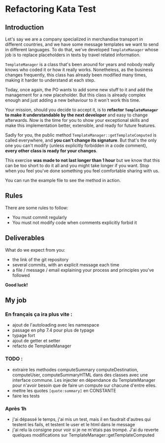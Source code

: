 # Refactoring Kata Test

## Introduction

Let's say we are a company specialized in merchandise transport in different countries, and we have some message templates we want to send
in different languages. To do that, we've developed `TemplateManager` whose job is to replace
placeholders in texts by travel related information.

`TemplateManager` is a class that's been around for years and nobody really knows who coded
it or how it really works. Nonetheless, as the business changes frequently, this class has
already been modified many times, making it harder to understand at each step.

Today, once again, the PO wants to add some new stuff to it and add the management for a new
placeholder. But this class is already complex enough and just adding a new behaviour to it
won't work this time.

Your mission, should you decide to accept it, is to **refactor `TemplateManager` to make it
understandable by the next developer** and easy to change afterwards. Now is the time for you to
show your exceptional skills and make this implementation better, extensible, and ready for future
features.

Sadly for you, the public method `TemplateManager::getTemplateComputed` is called everywhere, 
and **you can't change its signature**. But that's the only one you can't modify (unless explicitly
forbidden in a code comment), **every other class is ready for your changes**.

This exercise **was made to not last longer than 1 hour** but we know that this can be too short to do it all and
you might take longer if you want. Stop when you feel you've done something you feel comfortable sharing with us.

You can run the example file to see the method in action.

## Rules
There are some rules to follow:
 - You must commit regularly
 - You must not modify code when comments explicitly forbid it

## Deliverables
What do we expect from you:
 - the link of the git repository
 - several commits, with an explicit message each time
 - a file / message / email explaining your process and principles you've followed

**Good luck!**

## My job

### En français ça ira plus vite :

- ajout de l'autoloading avec les namespace
- passage en php 7.4 pour plus de typage
- typage fort 
- ajout de getter et setter
- refacto de TemplateManager

### TODO :
- extraire les methodes computeSummary computeDestination, computeUser, computeSummaryHTML dans des classes avec une interface commune. Les injecter en dépendance du TemplateManager pour n'avoir besoin que de faire un compute sur chacune d'entre elles.
- mettre les quotes `[quote:summary]` en CONSTANTE
- faire les tests 

### Après 1h 
- j'ai dépassé le temps, j'ai mis un test, mais il en faudrait d'autres qui testent les fails, et testent le user et le html dans le message
- j'ai relu la consigne pour voir si je ne m'étais pas trompé. J'ai du reverte quelques modifications sur TemplateManager::getTemplateComputed